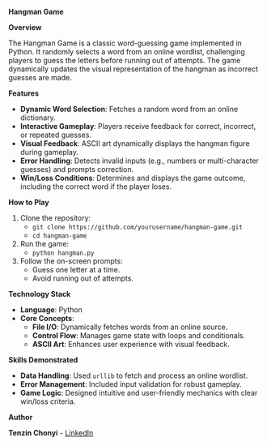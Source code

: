 **Hangman Game**

**Overview**

The Hangman Game is a classic word-guessing game implemented in Python. It randomly selects a word from an online wordlist, challenging players to guess the letters before running out of attempts. The game dynamically updates the visual representation of the hangman as incorrect guesses are made.

**Features**
- **Dynamic Word Selection**: Fetches a random word from an online dictionary.
- **Interactive Gameplay**: Players receive feedback for correct, incorrect, or repeated guesses.
- **Visual Feedback**: ASCII art dynamically displays the hangman figure during gameplay.
- **Error Handling**: Detects invalid inputs (e.g., numbers or multi-character guesses) and prompts correction.
- **Win/Loss Conditions**: Determines and displays the game outcome, including the correct word if the player loses.

**How to Play**
1. Clone the repository:
   - `git clone https://github.com/yourusername/hangman-game.git`
   - `cd hangman-game`
2. Run the game:
   - `python hangman.py`
3. Follow the on-screen prompts:
   - Guess one letter at a time.
   - Avoid running out of attempts.

**Technology Stack**
- **Language**: Python
- **Core Concepts**:
  - **File I/O**: Dynamically fetches words from an online source.
  - **Control Flow**: Manages game state with loops and conditionals.
  - **ASCII Art**: Enhances user experience with visual feedback.

**Skills Demonstrated**
- **Data Handling**: Used `urllib` to fetch and process an online wordlist.
- **Error Management**: Included input validation for robust gameplay.
- **Game Logic**: Designed intuitive and user-friendly mechanics with clear win/loss criteria.

**Author**

**Tenzin Chonyi** - [LinkedIn](https://www.linkedin.com/in/tenzin-chonyi-871863252)

